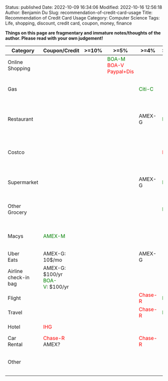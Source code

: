 Status: published
Date: 2022-10-09 16:34:06
Modified: 2022-10-16 12:56:18
Author: Benjamin Du
Slug: recommendation-of-credit-card-usage
Title: Recommendation of Credit Card Usage
Category: Computer Science
Tags: Life, shopping, discount, credit card, coupon, money, finance

**Things on this page are fragmentary and immature notes/thoughts of the author. Please read with your own judgement!**


<table>
<thead>
  <tr>
    <th>Category</th>
    <th>Coupon/Credit</th>
    <th>&gt;=10%</th>
    <th>&gt;=5%</th>
    <th>&gt;=4%</th>
    <th>&gt;=3.5%</th>
    <th>&gt;=3%</th>
    <th>&gt;=2.5%</th>
    <th>&gt;=2%</th>
    <th>&gt;=1.5%</th>
  </tr>
</thead>
<tbody>
  <tr>
    <td>
      Online <br>
      Shopping
    </td>
    <td></td>
    <td></td>
    <td>
      <span style="color:green">BOA-M</span> <br>
      <span style="color:red">BOA-V</span> <br>
      <span style="color:red">Paypal+Dis</span> <br>
    </td>
    <td></td>
    <td></td>
    <td></td>
    <td>
      <span style="color:green">BOA-V</span>
    </td>
    <td>
      <span style="color:red">Chase-U</span>
    </td>
    <td>
      <span style="color:green">BOA-M</span>
    </td>
  </tr>
  <tr>
    <td>Gas</td>
    <td></td>
    <td></td>
    <td></td>
    <td>
      <span style="color:green">Citi-C</span>
    </td>
    <td></td>
    <td></td>
    <td>
      <span style="color:green">BOA-V</span>
    </td>
    <td>
      <span style="color:red">Chase-U</span><br>
      <span style="color:green">AMEX-M</span><br>
    </td>
    <td>
      <span style="color:green">BOA-M</span>
    </td>
  </tr>
  <tr>
    <td>Restaurant</td>
    <td></td>
    <td></td>
    <td></td>
    <td>AMEX-G</td>
    <td>
      <span style="color:green">BOA-V</span>
    </td>
    <td>
      <span style="color:green">AMEX-M</span><br>
      <span style="color:red">Chase-R</span><br>
      <span style="color:green">Citi-C</span><br>
    </td>
    <td>
      <span style="color:green">BOA-V</span>
    </td>
    <td>
      <span style="color:red">Chase-U</span>
    </td>
    <td>
      <span style="color:green">BOA-M</span>
    </td>
  </tr>
  <tr>
    <td>Costco</td>
    <td></td>
    <td></td>
    <td></td>
    <td></td>
    <td>
      <span style="color:red">BOA-V</span>
    </td>
    <td></td>
    <td>
      <span style="color:green">BOA-V</span>
    </td>
    <td>
      <span style="color:green">Citi-C</span><br>
      <span style="color:red">Chase-U</span><br>
      <span style="color:green">AMEX-M</span><br>
    </td>
    <td>
      <span style="color:green">BOA-M</span>
    </td>
  </tr>
  <tr>
    <td>Supermarket</td>
    <td></td>
    <td></td>
    <td></td>
    <td>AMEX-G</td>
    <td>
      <span style="color:green">BOA-M</span>
    </td>
    <td></td>
    <td>
      <span style="color:green">BOA-V</span>
    </td>
    <td>
      <span style="color:red">Chase-U</span><br>
      <span style="color:green">AMEX-M</span><br>
    </td>
    <td>
      <span style="color:green">BOA-M</span>
    </td>
  </tr>
  <tr>
    <td>Other <br> Grocery</td>
    <td></td>
    <td></td>
    <td></td>
    <td></td>
    <td>
      <span style="color:green">BOA-M</span>
    </td>
    <td></td>
    <td>
      <span style="color:green">BOA-V</span>
    </td>
    <td>
      <span style="color:red">Chase-U</span><br>
      <span style="color:green">AMEX-M</span><br>
    </td>
    <td>
      <span style="color:green">BOA-M</span>
    </td>
  </tr>
  <tr>
    <td>Macys</td>
    <td>
      <span style="color:green">AMEX-M</span><br>
    </td>
    <td></td>
    <td></td>
    <td></td>
    <td></td>
    <td></td>
    <td>
      <span style="color:green">BOA-V</span>
    </td>
    <td>
      <span style="color:green">AMEX-M</span><br>
      <span style="color:red">Chase-U</span>
    </td>
    <td>
      <span style="color:green">BOA-M</span>
    </td>
  </tr>
  <tr>
    <td>
      Uber <br>
      Eats
    </td>
    <td>AMEX-G: 10$/mo</td>
    <td></td>
    <td></td>
    <td>AMEX-G</td>
    <td></td>
    <td>
      <span style="color:green">AMEX-M</span><br>
    </td>
    <td>
      <span style="color:green">BOA-V</span>
    </td>
    <td>
      <span style="color:red">Chase-U</span>
    </td>
    <td>
      <span style="color:green">BOA-M</span>
    </td>
  </tr>
  <tr>
    <td>
      Airline <br> 
      check-in <br>
      bag
    </td>
    <td>
      AMEX-G: $100/yr<br>
      <span style="color:green">BOA-V</span>:&nbsp$100/yr
    </td>
    <td></td>
    <td></td>
    <td></td>
    <td></td>
    <td></td>
    <td>
      <span style="color:green">BOA-V</span>
    </td>
    <td>
      <span style="color:red">Chase-U</span>
    </td>
    <td>
      <span style="color:green">BOA-M</span>
    </td>
  </tr>
  <tr>
    <td>Flight</td>
    <td></td>
    <td></td>
    <td></td>
    <td>
      <span style="color:red">Chase-R</span><br>
    </td>
    <td>
      <span style="color:green">BOA-V</span>
    </td>
    <td>
      AMEX-G
    </td>
    <td></td>
    <td>
      <span style="color:red">Chase-U</span>
    </td>
    <td>
      <span style="color:green">BOA-M</span>
    </td>
  </tr>
  <tr>
    <td>Travel</td>
    <td></td>
    <td></td>
    <td></td>
    <td>
      <span style="color:red">Chase-R</span><br>
    </td>
    <td>
      <span style="color:green">BOA-V</span>
    </td>
    <td></td>
    <td></td>
    <td>
      <span style="color:red">Chase-U</span>
    </td>
    <td>
      <span style="color:green">BOA-M</span>
    </td>
  </tr>
  <tr>
    <td>Hotel</td>
    <td>
      <span style="color:red">IHG</span>
    </td>
    <td></td>
    <td></td>
    <td></td>
    <td></td>
    <td></td>
    <td>
      <span style="color:green">BOA-V</span>
    </td>
    <td>
      <span style="color:red">Chase-U</span>
    </td>
    <td>
      <span style="color:green">BOA-M</span>
    </td>
  </tr>
  <tr>
    <td>
      Car <br>
      Rental
    </td>
    <td>
      <span style="color:red">Chase-R</span><br>
      AMEX?
    </td>
    <td></td>
    <td></td>
    <td>
      <span style="color:red">Chase-R</span><br>
    </td>
    <td></td>
    <td></td>
    <td>
      <span style="color:green">BOA-V</span>
    </td>
    <td>
      <span style="color:red">Chase-U</span>
    </td>
    <td>
      <span style="color:green">BOA-M</span>
    </td>
  </tr>
  <tr>
    <td>Other</td>
    <td></td>
    <td></td>
    <td></td>
    <td></td>
    <td></td>
    <td></td>
    <td>
      <span style="color:green">BOA-V</span>
    </td>
    <td>
      <span style="color:red">Chase-U</span><br>
      <span style="color:green">AMEX-M</span><br>
    </td>
    <td>
      <span style="color:green">BOA-M</span>
    </td>
  </tr>
</tbody>
</table>
